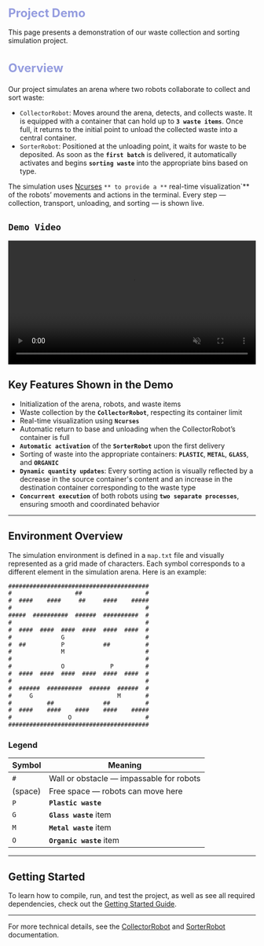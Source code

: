 <h1 style="font-size: 24px; font-weight: bold; color: #949CDF;">
  Project Demo
</h1>

This page presents a demonstration of our waste collection and sorting simulation project.

<h2 style="font-size: 24px; font-weight: bold; color: #949CDF;">
  Overview
</h2>

Our project simulates an arena where two robots collaborate to collect and sort waste:

- `CollectorRobot`: Moves around the arena, detects, and collects waste. It is equipped with a container that can hold up to **`3 waste items`**. Once full, it returns to the initial point to unload the collected waste into a central container.
- `SorterRobot`: Positioned at the unloading point, it waits for waste to be deposited. As soon as the **`first batch`** is delivered, it automatically activates and begins **`sorting waste`** into the appropriate bins based on type.

The simulation uses [Ncurses](Ncurses.md) `** to provide a **` real-time visualization`** of the robots’ movements and actions in the terminal. Every step — collection, transport, unloading, and sorting — is shown live.

## `Demo Video`

<video src="/videos/simulation_demo.webm" controls autoplay muted style="width: 100%; max-width: 800px; height: auto;">
  Your browser does not support the video tag.
</video>

## Key Features Shown in the Demo

- Initialization of the arena, robots, and waste items
- Waste collection by the **`CollectorRobot`**, respecting its container limit
- Real-time visualization using **`Ncurses`**
- Automatic return to base and unloading when the CollectorRobot’s container is full
- **`Automatic activation`** of the **`SorterRobot`** upon the first delivery
- Sorting of waste into the appropriate containers: **`PLASTIC`**, **`METAL`**, **`GLASS`**, and **`ORGANIC`**
- **`Dynamic quantity updates`**: Every sorting action is visually reflected by a decrease in the source container's content and an increase in the destination container corresponding to the waste type
- **`Concurrent execution`** of both robots using **`two separate processes`**, ensuring smooth and coordinated behavior

---

## Environment Overview

The simulation environment is defined in a `map.txt` file and visually represented as a grid made of characters. Each symbol corresponds to a different element in the simulation arena. Here is an example:

```txt
########################################
#                  ##                  #
#  ####    ####     ##     ####    #####
#                                      #
#####  ##########  ######  ##########  #
#                                      #
#  ####  ####  ####  ####  ####  ####  #
#              G                       #
#  ##          P           ##          #
#              M                       #
#                                      #
#              O             P         #
#  ####  ####  ####  ####  ####  ####  #
#                                      #
#  ######  ##########  ######  ######  #
#     G                        M       #
#          ##              ##          #
#  ####    ####    ####    ####    #####
#                O                     #
########################################
```

### Legend

| Symbol | Meaning                                              |
|--------|------------------------------------------------------|
| `#`    | Wall or obstacle — impassable for robots             |
| (space)| Free space — robots can move here                    |
| `P`    | **`Plastic waste`**   |
| `G`    | **`Glass waste`** item                                 |
| `M`    | **`Metal waste`** item                                 |
| `O`    | **`Organic waste`** item                               |

---

## Getting Started

To learn how to compile, run, and test the project, as well as see all required dependencies, check out the [Getting Started Guide](GettingStarted.md).

---

For more technical details, see the [CollectorRobot](CollectorRobot.md) and [SorterRobot](SorterRobot.md) documentation.
